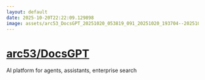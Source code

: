 ```yaml
---
layout: default
date: 2025-10-20T22:22:09.129898
image: assets/arc53_DocsGPT_20251020_053819_091_20251020_193704--20251020T213704811--cropped.png
---
```


# [arc53/DocsGPT](https://github.com/arc53/DocsGPT/)

AI platform for agents, assistants, enterprise search
